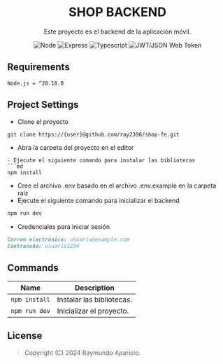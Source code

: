 <h1 align="center">SHOP BACKEND</h1>
<p align="center">
    Este proyecto es el backend de la aplicación móvil.
</p>

<!-- [START BADGES] -->
<!-- Please keep comment here to allow auto update -->
<p align="center">
  <img src="https://img.shields.io/badge/node.js-6DA55F?style=for-the-badge&logo=node.js&logoColor=white" alt="Node"/>
  <img src="https://img.shields.io/badge/express.js-%23404d59.svg?style=for-the-badge&logo=express&logoColor=%2361DAFB" alt="Express"/>
  <img src="https://img.shields.io/badge/typescript-%23007ACC.svg?style=for-the-badge&logo=typescript&logoColor=white" alt="Typescript"/>
  <img src="https://img.shields.io/badge/JWT-black?style=for-the-badge&logo=JSON%20web%20tokens" alt="JWT/JSON Web Token"/>
</p>
<!-- [END BADGES] -->

## Requirements

```
Node.js = ^20.18.0
```

## Project Settings
- Clone el proyecto
```md
git clone https://{user}@github.com/ray2398/shop-fe.git
```
- Abra la carpeta del proyecto en el editor
```
- Ejecute el siguiente comando para instalar las bibliotecas
```md
npm install
```
- Cree el archivo .env basado en el archivo .env.example en la carpeta raíz
- Ejecute el siguiente comando para inicializar el backend
```md
npm run dev
```
- Credenciales para iniciar sesión
```md
Correo electrónico: usuario@example.com
Contraseña: usuario1234
```

## Commands

| Name               | Description                                           |
|--------------------|-------------------------------------------------------|
| `npm install`      | Instalar las bibliotecas.                             |
| `npm run dev`      | Inicializar el proyecto.                              |

## License

> Copyright (C) 2024 Raymundo Aparicio. 
